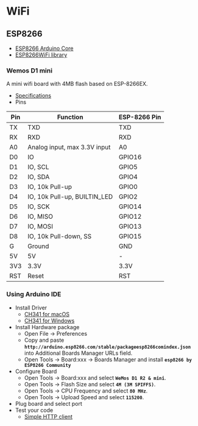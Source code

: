 # WiFi

## ESP8266
* [ESP8266 Arduino Core](https://arduino-esp8266.readthedocs.io/en/2.4.0/index.html)
* [ESP8266WiFi library](https://arduino-esp8266.readthedocs.io/en/2.4.0/libraries.html#wifi-esp8266wifi-library)

### Wemos D1 mini
A mini wifi board with 4MB flash based on ESP-8266EX.
* [Specifications](https://wiki.wemos.cc/products:d1:d1_mini)
* Pins

| Pin | Function | ESP-8266 Pin |
| --- | --- | --- |
| TX | TXD | TXD |
| RX | RXD | RXD | 
| A0 | Analog input, max 3.3V input | A0 | 
| D0 | IO | GPIO16 |
| D1 | IO, SCL | GPIO5 |
| D2 | IO, SDA | GPIO4 |
| D3 | IO, 10k Pull-up | GPIO0 |
| D4 | IO, 10k Pull-up, BUILTIN_LED | GPIO2 |
| D5 | IO, SCK | GPIO14 |
| D6 | IO, MISO | GPIO12 |
| D7 | IO, MOSI | GPIO13 |
| D8 | IO, 10k Pull-down, SS | GPIO15 |
| G | Ground | GND |
| 5V | 5V | - |
| 3V3 | 3.3V | 3.3V |
| RST | Reset | RST |

### Using Arduino IDE
* Install Driver
	* [CH341 for macOS](http://www.wch.cn/download/CH341SER_MAC_ZIP.html)
	* [CH341 for Windows](http://www.wch.cn/download/CH341SER_ZIP.html)
* Install Hardware package
	* Open File → Preferences
	* Copy and paste **`http://arduino.esp8266.com/stable/packageesp8266comindex.json`** into Additional Boards Manager URLs field.
	* Open Tools → Board:xxx → Boards Manager and install **`esp8266 by ESP8266 Community`**
* Configure Board
	* Open Tools → Board:xxx and select **`WeMos D1 R2 & mini`**.
	* Open Tools → Flash Size and select **`4M (3M SPIFFS)`**.
	* Open Tools → CPU Frequency and select **`80 MHz`**.
	* Open Tools → Upload Speed and select **`115200`**.
* Plug board and select port
* Test your code
	* [Simple HTTP client](./wifitest)
